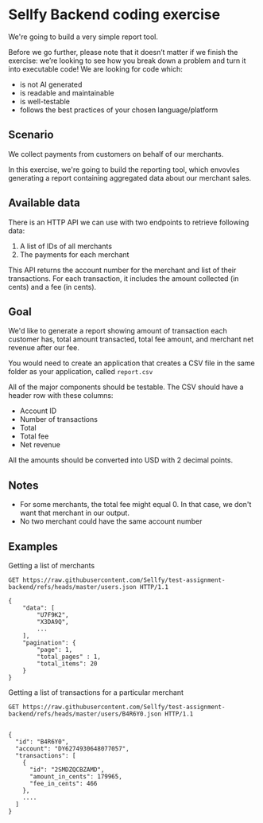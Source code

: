 # Sellfy Backend coding exercise

We're going to build a very simple report tool.

Before we go further, please note that it doesn’t matter if we finish the exercise: we’re looking to see how you break down a problem and turn it into executable code! We are looking for code which:

- is not AI generated
- is readable and maintainable
- is well-testable
- follows the best practices of your chosen language/platform

## Scenario
We collect payments from customers on behalf of our merchants.

In this exercise, we're going to build the reporting tool, which envovles generating a report containing aggregated data about our merchant sales.

## Available data
There is an HTTP API we can use with two endpoints to retrieve following data:

1. A list of IDs of all merchants
2. The payments for each merchant

This API returns the account number for the merchant and list of their transactions. For each transaction, it includes the amount collected (in cents) and a fee (in cents).

## Goal
We'd like to generate a report showing amount of transaction each customer has, total amount transacted, total fee amount, and merchant net revenue after our fee.

You would need to create an application that creates a CSV file in the same folder as your application, called `report.csv`

All of the major components should be testable. The CSV should have a header row with these columns:
- Account ID
- Number of transactions
- Total
- Total fee
- Net revenue

All the amounts should be converted into USD with 2 decimal points.

## Notes
- For some merchants, the total fee might equal 0. In that case, we don't want that merchant in our output.
- No two merchant could have the same account number


## Examples
Getting a list of merchants
```
GET https://raw.githubusercontent.com/Sellfy/test-assignment-backend/refs/heads/master/users.json HTTP/1.1

{
    "data": [
        "U7F9K2",
        "X3DA9Q",
        ...
    ],
    "pagination": {
        "page": 1,
        "total_pages" : 1,
        "total_items": 20
    }
}
```

Getting a list of transactions for a particular merchant
```
GET https://raw.githubusercontent.com/Sellfy/test-assignment-backend/refs/heads/master/users/B4R6Y0.json HTTP/1.1


{
  "id": "B4R6Y0",
  "account": "DY6274930648077057",
  "transactions": [
    {
      "id": "2SMDZQCBZAMD",
      "amount_in_cents": 179965,
      "fee_in_cents": 466
    },
    ....
  ]
}
```
